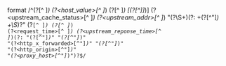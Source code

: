 format /^(?<remote>[^ ]*) (?<host_value>[^ ]*) (?<user>[^ ]*) \[(?<time>[^\]]*)\] (?<upstream_cache_status>[^ ]*) (?<upstream_addr>[^ ]*) "(?<method>\S+)(?: +(?<path>[^\"]*) +\S*)?" (?<code>[^ ]*) (?<size>[^ ]*) (?<request_time>[^ ]*) (?<upstream_reponse_time>[^ ]*)(?: "(?<referer>[^\"]*)" "(?<agent>[^\"]*)" "(?<http_x_forwarded>[^\"]*)" "(?<host>[^\"]*)" "(?<http_origin>[^\"]*)" "(?<proxy_host>[^\"]*)")?$/